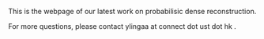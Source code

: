 This is the webpage of our latest work on probabilisic dense reconstruction.

For more questions, please contact ylingaa at connect dot ust dot hk .

